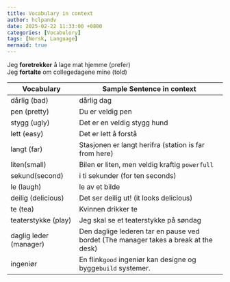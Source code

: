 ```yaml
---
title: Vocabulary in context
author: hclpandv
date: 2025-02-22 11:33:00 +0800
categories: [Vocabulory]
tags: [Norsk, Language]
mermaid: true
---
```


<link rel="stylesheet" href="https://cdnjs.cloudflare.com/ajax/libs/font-awesome/6.0.0-beta3/css/all.min.css">
<script src="{{ '/assets/js/custom.js' | relative_url }}"></script>

Jeg **foretrekker** å lage mat hjemme (prefer)  
Jeg **fortalte** om collegedagene mine (told)  

| Vocabulary   | Sample Sentence in context  |
|    ---       |       ---                   |
| dårlig (bad) | dårlig dag                  |
| pen (pretty) | Du er veldig pen            |
| stygg (ugly) | Det er en veldig stygg hund |
| lett (easy)  | Det er lett å forstå        |
| langt (far)  | Stasjonen er langt herifra (station is far from here) |
| liten(small) | Bilen er liten, men veldig kraftig `powerfull` |
| sekund(second) | i ti sekunder (for ten seconds) |
| le (laugh)   | le av et bilde |
| deilig (delicious)   | Det ser deilig ut! (it looks delicious) |
| te (tea)   | Kvinnen drikker te |
| teaterstykke (play)   | Jeg skal se et teaterstykke på søndag |
| daglig leder (manager) | Den daglige lederen tar en pause ved bordet (The manager takes a break at the desk) |
| ingeniør   | En flink`good` ingeniør kan designe og bygge`build` systemer. |





